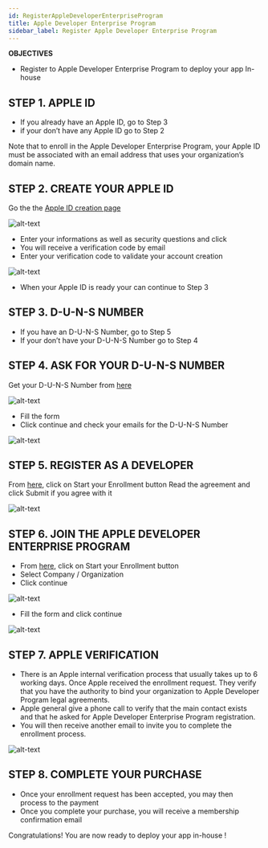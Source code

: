 ```yaml
---
id: RegisterAppleDeveloperEnterpriseProgram
title: Apple Developer Enterprise Program
sidebar_label: Register Apple Developer Enterprise Program
---
```


<div class = "objectives">
<b>OBJECTIVES</b>

* Register to Apple Developer Enterprise Program to deploy your app In-house
</div>

## STEP 1. APPLE ID

* If you already have an Apple ID, go to Step 3
* if your don’t have any Apple ID go to Step 2
 

Note that to enroll in the Apple Developer Enterprise Program, your Apple ID must be associated with an email address that uses your organization’s domain name.

 

## STEP 2. CREATE YOUR APPLE ID

Go the the [Apple ID creation page](https://appleid.apple.com/)

![alt-text](/docs/assets/DeployInHouse/Apple-ID-Creation-Page-4D-for-iOS.png)

* Enter your informations as well as security questions and click
* You will receive a verification code by email
* Enter your verification code to validate your account creation

![alt-text](/docs/assets/DeployInHouse/Register-developer-program-4D-for-iOS.png)

* When your Apple ID is ready your can continue to Step 3

## STEP 3. D-U-N-S NUMBER

* If you have an D-U-N-S Number, go to Step 5
* If your don’t have your D-U-N-S Number go to Step 4

## STEP 4. ASK FOR YOUR D-U-N-S NUMBER

Get your D-U-N-S Number from [here](https://developer.apple.com/enroll/duns-lookup/#/search)

![alt-text](/docs/assets/DeployInHouse/DUNS-Number-Organization-4D-for-iOS.png)

* Fill the form
* Click continue and check your emails for the D-U-N-S Number

![alt-text](/docs/assets/DeployInHouse/DUNS-Number-Apple-Mail_4D-for-iOS.png)

## STEP 5. REGISTER AS A DEVELOPER

From [here](https://developer.apple.com/programs/enterprise/enroll/), click on Start your Enrollment button
Read the agreement and click Submit if you agree with it

![alt-text](/docs/assets/DeployInHouse/Register-developer-4D-for-iOS.png)

## STEP 6. JOIN THE APPLE DEVELOPER ENTERPRISE PROGRAM

* From [here](https://developer.apple.com/enroll/enterprise/), click on Start your Enrollment button
* Select Company / Organization
* Click continue

![alt-text](/docs/assets/DeployInHouse/Apple-Developer-Enterprise-Program-4D-for-iOS.png)

* Fill the form and click continue

![alt-text](/docs/assets/DeployInHouse/Apple-Developer-Enterprise-Program-Enrollment-4D-for-iOS.png)

## STEP 7. APPLE VERIFICATION

* There is an Apple internal verification process that usually takes up to 6 working days. Once Apple received the enrollment request. They verify that you have the authority to bind your organization to Apple Developer Program legal agreements.
* Apple general give a phone call to verify that the main contact exists and that he asked for Apple Developer Enterprise Program registration.
* You will then receive another email to invite you to complete the enrollment process.

![alt-text](/docs/assets/DeployInHouse/Confirmation-email-Organisations-4D-for-iOS.png)

## STEP 8. COMPLETE YOUR PURCHASE

* Once your enrollment request has been accepted, you may then process to the payment
* Once you complete your purchase, you will receive a membership confirmation email
 

Congratulations! You are now ready to deploy your app in-house !
